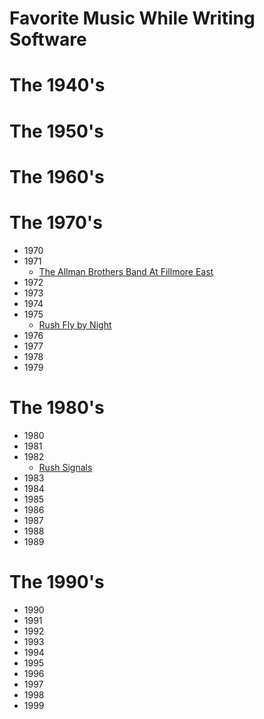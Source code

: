 # Favorite Music While Writing Software #

# The 1940's #
# The 1950's #
# The 1960's #
# The 1970's #
* 1970
* 1971
    * [The Allman Brothers Band At Fillmore East](https://en.wikipedia.org/wiki/At_Fillmore_East)
* 1972
* 1973
* 1974
* 1975
    * [Rush Fly by Night](https://en.wikipedia.org/wiki/Fly_by_Night_(album))
* 1976
* 1977
* 1978
* 1979

# The 1980's #
* 1980
* 1981
* 1982
    * [Rush Signals](https://en.wikipedia.org/wiki/Signals_(Rush_album))
* 1983
* 1984
* 1985
* 1986
* 1987
* 1988
* 1989

# The 1990's #
* 1990
* 1991
* 1992
* 1993
* 1994
* 1995
* 1996
* 1997
* 1998
* 1999
